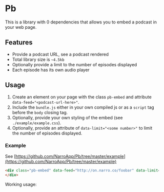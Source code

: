 # Pb
This is a library with 0 dependencies that allows you to embed a podcast in your web page.

## Features
- Provide a podcast URL, see a podcast rendered
- Total library size is `~4.5kb`
- Optionally provide a limit to the number of episodes displayed
- Each episode has its own audio player

## Usage
1. Create an element on your page with the class `pb-embed` and attribute `data-feed="<podcast-url-here>"`.
2. Include the `bundle.js` either in your own compiled js or as a `script` tag before the `body` closing tag.
3. Optionally, provide your own styling of the embed (see `./example/example.css`).
4. Optionally, provide an attribute of `data-limit="<some number>"` to limit the number of episodes displayed.

### Example
See [https://github.com/NarroApp/Pb/tree/master/example](https://github.com/NarroApp/Pb/tree/master/example)

~~~html
<div class="pb-embed" data-feed="http://on.narro.co/foobar" data-limit="5">
</div>
~~~

Working usage: 

